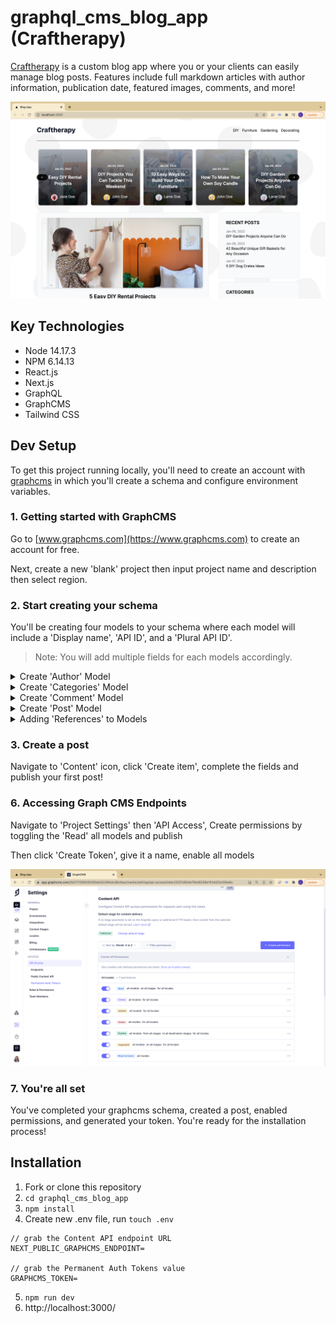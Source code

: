 # graphql_cms_blog_app (Craftherapy)

[Craftherapy](https://graphql-cms-blog-app.vercel.app/) is a custom blog app where you or your clients can easily manage blog posts. Features include full markdown articles with author information, publication date, featured images, comments, and more!

![screenshot](./images/10-screenshot.png "screenshot")

## Key Technologies

- Node 14.17.3
- NPM 6.14.13
- React.js
- Next.js
- GraphQL
- GraphCMS
- Tailwind CSS

## Dev Setup

To get this project running locally, you'll need to create an account with [graphcms](https://www.graphcms.com) in which you'll create a schema and configure environment variables.

### 1. Getting started with GraphCMS

Go to [www.graphcms.com](https://www.graphcms.com) to create an account for free.

Next, create a new 'blank' project then input project name and description then select region.

### 2. Start creating your schema

You'll be creating four models to your schema where each model will include a 'Display name', 'API ID', and a 'Plural API ID'.

> Note: You will add multiple fields for each models accordingly.

<Details>
  <Summary>Create 'Author' Model</Summary>

Display name: Author > API ID: Author > Plural API ID: Authors

Add fields:

- Single line text:

  - Display name: Name
  - API ID: name
  - Select field options: Use as title field
  - Validations: Required

- Asset picker:

  - Display name: Photo
  - API ID: photo

- Multi line text:

  - Display name: Bio
  - API ID: bio

</Details>

<Details>
  <Summary>Create 'Categories' Model</Summary>

Display name: Category > API ID: Category > Plural API ID: Categories

Add fields:

- Single line text:

  - Display name: Name
  - API ID: name
  - Select field options: Use as title field
  - Validations: Required, Unique

- Slug:

  - Display name: Slug
  - API ID: slug
  - Slug options: Lowercase
  - Validations: Required, Unique
  - Match specific pattern dropdown: Slug
</Details>

<Details>
  <Summary>Create 'Comment' Model</Summary>

Display name: Comment > API ID: Comment > Plural API ID: Comments

Add fields:

- Single line text:

  - Display name: Name
  - API ID: name
  - Select field options: Use as title field
  - Validations: Required

- Single line text:

  - Display name: Email
  - API ID: email
  - Validations: Required

- Multi line text:

  - Display name: Comment
  - API ID: comment
  - Validations: Required
  
</Details>

<Details>
  <Summary>Create 'Post' Model</Summary>

Display name: Post > API ID: Post > Plural API ID: Posts

Add fields:

- Single line text:

  - Display name: Title
  - API ID: title
  - Select field options: Use as title field
  - Validations: Required

- Slug:

  - Display name: Slug
  - API ID: slug
  - Slug options: Lowercase
  - Validations: Required, Unique

- Multi line text:

  - Display name: Excerpt
  - API ID: excerpt
  - Validations: Required

- Rich text:

  - Display name: Content
  - API ID: content
  - Enable embedding: Post
  - Validations: Required

- Asset picker:

  - Display name: Featured Image
  - API ID: featuredImage
  - Validations: Required

</Details>

<Details>
  <Summary>Adding 'References' to Models</Summary>

You'll wrap up the schema by adding references fields to **each** model.

> Note: There are multiple references fields for the 'Post' model.

- Author -

  - Reference type: Allow only one model to be referenced
  - Model to reference: Post
  - Reference directions: Two-way reference
  - Relation cardinality: Allow multiple Posts per Author

- Category -

  - Reference type: Allow only one model to be referenced
  - Model to reference: Post
  - Reference directions: Two-way reference
  - Relation cardinality: Allow multiple Categories per Post, Allow multiple Posts per Category

- Comment -

  - Reference type: Allow only one model to be referenced
  - Model to reference: Post
  - Reference directions: Two-way reference
  - Relation cardinality: Allow multiple Comments per Post

- Post -

  - Reference type: Allow only one model to be referenced
  - Model to reference: Author
  - Reference directions: Two-way reference
  - Relation cardinality: Allow multiple Posts per Author

  ***

  - Reference type: Allow only one model to be referenced
  - Model to reference: Category
  - Reference directions: Two-way reference
  - Relation cardinality: Allow multiple Posts per Category, Allow multiple Categories per Post

  ***

  - Reference type: Allow only one model to be referenced
  - Model to reference: Comment
  - Reference directions: Two-way reference
  - Relation cardinality: Allow multiple Comments per Post
  
</Details>

### 3. Create a post

Navigate to 'Content' icon, click 'Create item', complete the fields and publish your first post!

### 6. Accessing Graph CMS Endpoints

Navigate to 'Project Settings' then 'API Access', Create permissions by toggling the 'Read' all models and publish

Then click 'Create Token', give it a name, enable all models

![screenshot](./images/09-screenshot.png "screenshot")

### 7. You're all set

You've completed your graphcms schema, created a post, enabled permissions, and generated your token. You're ready for the installation process!

## Installation

1. Fork or clone this repository
2. `cd graphql_cms_blog_app`
3. `npm install`
4. Create new .env file, run `touch .env`

```
// grab the Content API endpoint URL
NEXT_PUBLIC_GRAPHCMS_ENDPOINT=

// grab the Permanent Auth Tokens value
GRAPHCMS_TOKEN=
```

5. `npm run dev`
6. http://localhost:3000/
